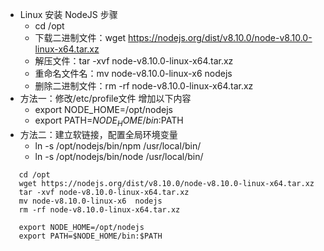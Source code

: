 * Linux 安装 NodeJS 步骤
    * cd /opt
    * 下载二进制文件：wget https://nodejs.org/dist/v8.10.0/node-v8.10.0-linux-x64.tar.xz
    * 解压文件：tar -xvf node-v8.10.0-linux-x64.tar.xz
    * 重命名文件名：mv node-v8.10.0-linux-x6  nodejs
    * 删除二进制文件：rm -rf node-v8.10.0-linux-x64.tar.xz
* 方法一：修改/etc/profile文件 增加以下内容
    * export NODE_HOME=/opt/nodejs
    * export PATH=$NODE_HOME/bin:$PATH
* 方法二：建立软链接，配置全局环境变量
    * ln -s /opt/nodejs/bin/npm /usr/local/bin/
    * ln -s /opt/nodejs/bin/node /usr/local/bin/
    
```
   cd /opt
   wget https://nodejs.org/dist/v8.10.0/node-v8.10.0-linux-x64.tar.xz
   tar -xvf node-v8.10.0-linux-x64.tar.xz
   mv node-v8.10.0-linux-x6  nodejs
   rm -rf node-v8.10.0-linux-x64.tar.xz
   
   export NODE_HOME=/opt/nodejs
   export PATH=$NODE_HOME/bin:$PATH
```
